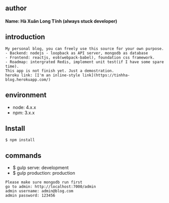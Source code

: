 ## author
#### Name: Hà Xuân Long Tĩnh (always stuck developer)

## introduction
```
My personal blog, you can freely use this source for your own purpose.
- Backend: nodejs - loopback as API server, mongodb as database
- Frontend: reactjs, es6(webpack-babel), foundation css framework.
- Roadmap: intergrated Redis, implement unit test(if I have some spare time).
This app is not finish yet. Just a demostration.
heroku link: [I'm an inline-style link](https://tinhha-blog.herokuapp.com/)
```

## environment
- node: 4.x.x
- npm: 3.x.x

## Install
```
$ npm install
```

## commands
- $ gulp serve: development
- $ gulp production: production
```
Please make sure mongodb run first
go to admin: http://localhost:7000/admin
admin username: admin@blog.com
admin password: 123456
```
